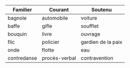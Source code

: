 <table><thead><tr><th>Familier</th><th>Courant</th><th>Soutenu</th></tr></thead><tbody><tr><td>bagnole</td><td>automobile</td><td>voiture</td></tr><tr><td>baffe</td><td>gifle</td><td>soufflet</td></tr><tr><td>bouquin</td><td>livre</td><td>ouvrage</td></tr><tr><td>flic</td><td>policier</td><td>gardien de la paix</td></tr><tr><td>onde</td><td>flotte</td><td>eau</td></tr><tr><td>contredanse</td><td>procès-verbal</td><td>contravention</td></tr></tbody></table>
